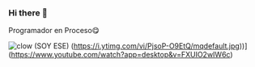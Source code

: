 ### Hi there 👋

Programador en Proceso😋

![clow](https://github.com/niikolo-bue/niikolo-bue/assets/137729404/5531484f-5798-46cf-9274-2ad321e44832)
(SOY ESE)
(https://i.ytimg.com/vi/PjsoP-O9EtQ/mqdefault.jpg))](https://www.youtube.com/watch?app=desktop&v=FXUIO2wIW6c)

